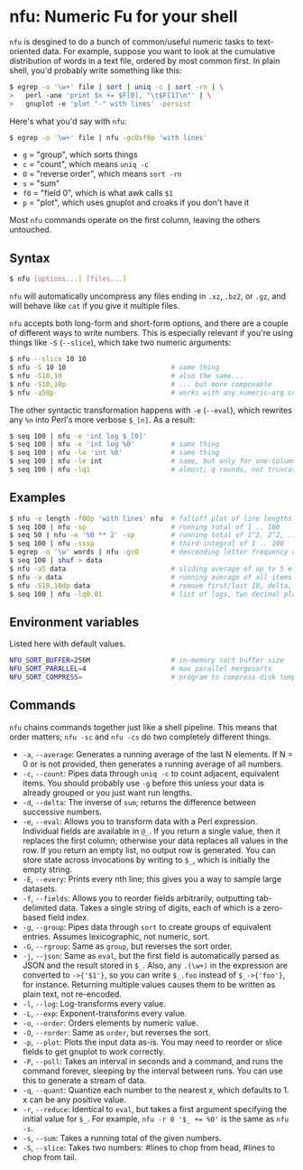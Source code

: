 # nfu: Numeric Fu for your shell
`nfu` is desgined to do a bunch of common/useful numeric tasks to text-oriented
data. For example, suppose you want to look at the cumulative distribution of
words in a text file, ordered by most common first. In plain shell, you'd
probably write something like this:

```sh
$ egrep -o '\w+' file | sort | uniq -c | sort -rn | \
>   perl -ane 'print $x += $F[0], "\t$F[1]\n"' | \
>   gnuplot -e 'plot "-" with lines' -persist
```

Here's what you'd say with `nfu`:

```sh
$ egrep -o '\w+' file | nfu -gcOsf0p 'with lines'
```

- `g` = "group", which sorts things
- `c` = "count", which means `uniq -c`
- `O` = "reverse order", which means `sort -rn`
- `s` = "sum"
- `f0` = "field 0", which is what awk calls `$1`
- `p` = "plot", which uses gnuplot and croaks if you don't have it

Most `nfu` commands operate on the first column, leaving the others untouched.

## Syntax
```sh
$ nfu [options...] [files...]
```

`nfu` will automatically uncompress any files ending in `.xz`, `.bz2`, or
`.gz`, and will behave like `cat` if you give it multiple files.

`nfu` accepts both long-form and short-form options, and there are a couple of
different ways to write numbers. This is especially relevant if you're using
things like `-S` (`--slice`), which take two numeric arguments:

```sh
$ nfu --slice 10 10
$ nfu -S 10 10                          # same thing
$ nfu -S10,10                           # also the same...
$ nfu -S10,10p                          # ... but more composable
$ nfu -a50p                             # works with any numeric-arg command
```

The other syntactic transformation happens with `-e` (`--eval`), which rewrites
any `%n` into Perl's more verbose `$_[n]`. As a result:

```sh
$ seq 100 | nfu -e 'int log $_[0]'
$ seq 100 | nfu -e 'int log %0'         # same thing
$ seq 100 | nfu -le 'int %0'            # same thing
$ seq 100 | nfu -le int                 # same, but only for one-column input
$ seq 100 | nfu -lq1                    # almost; q rounds, not truncates
```

## Examples
```sh
$ nfu -e length -f0Op 'with lines' nfu  # falloff plot of line lengths of nfu
$ seq 100 | nfu -sp                     # running total of 1 .. 100
$ seq 50 | nfu -e '%0 ** 2' -sp         # running total of 1^2, 2^2, ... 50^2
$ seq 100 | nfu -sssp                   # third-integral of 1 .. 100
$ egrep -o '\w' words | nfu -gcO        # descending letter frequency distribution
$ seq 100 | shuf > data
$ nfu -a5 data                          # sliding average of up to 5 elements
$ nfu -a data                           # running average of all items so far
$ nfu -S10,10dp data                    # remove first/last 10, delta, plot
$ seq 100 | nfu -lq0.01                 # list of logs, two decimal places
```

## Environment variables
Listed here with default values.

```sh
NFU_SORT_BUFFER=256M                    # in-memory sort buffer size
NFU_SORT_PARALLEL=4                     # max parallel mergesorts
NFU_SORT_COMPRESS=                      # program to compress disk temps
```

## Commands
`nfu` chains commands together just like a shell pipeline. This means that
order matters; `nfu -sc` and `nfu -cs` do two completely different things.

- `-a`, `--average`: Generates a running average of the last N elements. If N =
  0 or is not provided, then generates a running average of all numbers.
- `-c`, `--count`: Pipes data through `uniq -c` to count adjacent, equivalent
  items. You should probably use `-g` before this unless your data is already
  grouped or you just want run lengths.
- `-d`, `--delta`: The inverse of `sum`; returns the difference between
  successive numbers.
- `-e`, `--eval`: Allows you to transform data with a Perl expression.
  Individual fields are available in `@_`. If you return a single value, then
  it replaces the first column; otherwise your data replaces all values in the
  row. If you return an empty list, no output row is generated. You can store
  state across invocations by writing to `$_`, which is initially the empty
  string.
- `-E`, `--every`: Prints every nth line; this gives you a way to sample large
  datasets.
- `-f`, `--fields`: Allows you to reorder fields arbitrarily, outputting
  tab-delimited data. Takes a single string of digits, each of which is a
  zero-based field index.
- `-g`, `--group`: Pipes data through `sort` to create groups of equivalent
  entries. Assumes lexicographic, not numeric, sort.
- `-G`, `--rgroup`: Same as `group`, but reverses the sort order.
- `-j`, `--json`: Same as `eval`, but the first field is automatically parsed
  as JSON and the result stored in `$_`. Also, any `.(\w+)` in the expression
  are converted to `->{'$1'}`, so you can write `$_.foo` instead of
  `$_->{'foo'}`, for instance. Returning multiple values causes them to be
  written as plain text, not re-encoded.
- `-l`, `--log`: Log-transforms every value.
- `-L`, `--exp`: Exponent-transforms every value.
- `-o`, `--order`: Orders elements by numeric value.
- `-O`, `--rorder`: Same as `order`, but reverses the sort.
- `-p`, `--plot`: Plots the input data as-is. You may need to reorder or slice
  fields to get gnuplot to work correctly.
- `-P`, `--poll`: Takes an interval in seconds and a command, and runs the
  command forever, sleeping by the interval between runs. You can use this to
  generate a stream of data.
- `-q`, `--quant`: Quantize each number to the nearest x, which defaults to 1.
  x can be any positive value.
- `-r`, `--reduce`: Identical to `eval`, but takes a first argument specifying
  the initial value for `$_`. For example, `nfu -r 0 '$_ += %0'` is the same as
  `nfu -s`.
- `-s`, `--sum`: Takes a running total of the given numbers.
- `-S`, `--slice`: Takes two numbers: #lines to chop from head, #lines to chop
  from tail.
